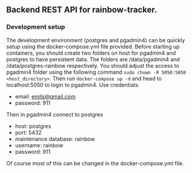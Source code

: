 ## Backend REST API for rainbow-tracker.

### Development setup   
The development environment (postgres and pgadmin4) can be quickly setup using the docker-compose.yml file provided.
Before starting up containers, you should create two folders on host for pgadmin4 and postgres to have persistent data.
The folders are /data/pgadmin4 and /data/postgres-rainbow respectively. You should adjust the access to pgadmin4 folder using the following command
`sudo chown -R 5050:5050 <host_directory>`.
Then run `docker-compose up -d` and head to localhost:5050 to login to pgadmin4. Use credentials:    
- email: emils@gmail.com
- password: 911     

Then in pgadmin4 connect to postgres     
- host: postgres
- port: 5432
- maintenance database: rainbow
- username: rainbow
- password: 911      

Of course most of this can be changed in the docker-compose.yml file.
